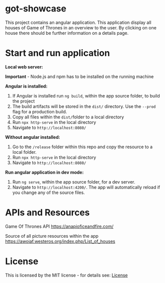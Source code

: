 # got-showcase

This project contains an angular application. This application display all houses of Game of Thrones in an overview 
to the user. By clicking on one house there should be further information on a details page.

# Start and run application

**Local web server:**

**Important** - Node.js and npm has to be installed on the running machine

**Angular is installed:** 

1. If Angular is installed run `ng build`, within the app source folder, to build the project
3. The build artifacts will be stored in the `dist/` directory. Use the `--prod` flag for a production build.
4. Copy all files within the `dist/`folder to a local directory
6. Run `npx http-serve` in the local directory
7. Navigate to `http://localhost:8080/`

**Without angular installed:**

1. Go to the `/release` folder within this repo and copy the resource to a local folder.
2. Run `npx http-serve` in the local directory
3. Navigate to `http://localhost:8080/`

**Run angular application in dev mode:**

1. Run `ng serve`, within the app source folder, for a dev server. 
2. Navigate to `http://localhost:4200/`. The app will automatically reload if you change any of the source files.

# APIs and Resources

Game Of Thrones API
https://anapioficeandfire.com/

Source of all picture resources within the app
https://awoiaf.westeros.org/index.php/List_of_houses

# License 
This is licensed by the MIT license - for details see: [License](https://opensource.org/licenses/MIT)



